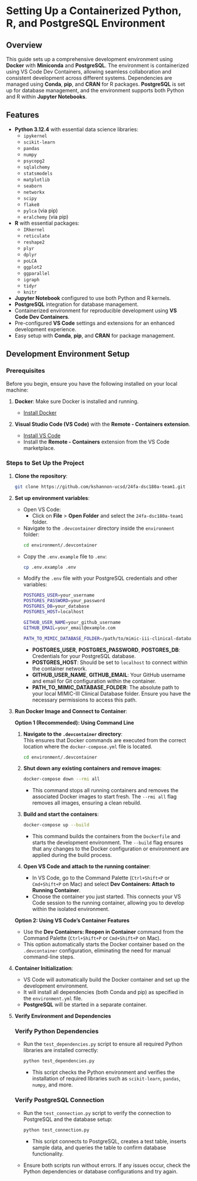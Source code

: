 # Setting Up a Containerized Python, R, and PostgreSQL Environment

## Overview

This guide sets up a comprehensive development environment using **Docker** with **Miniconda** and **PostgreSQL**. The environment is containerized using VS Code Dev Containers, allowing seamless collaboration and consistent development across different systems. Dependencies are managed using **Conda**, **pip**, and **CRAN** for R packages. **PostgreSQL** is set up for database management, and the environment supports both Python and R within **Jupyter Notebooks**.

## Features

- **Python 3.12.4** with essential data science libraries:
  - `ipykernel`
  - `scikit-learn`
  - `pandas`
  - `numpy`
  - `psycopg2`
  - `sqlalchemy`
  - `statsmodels`
  - `matplotlib`
  - `seaborn`
  - `networkx`
  - `scipy`
  - `flake8`
  - `pylca` (via pip)
  - `eralchemy` (via pip)
- **R** with essential packages:
  - `IRkernel`
  - `reticulate`
  - `reshape2`
  - `plyr`
  - `dplyr`
  - `poLCA`
  - `ggplot2`
  - `ggparallel`
  - `igraph`
  - `tidyr`
  - `knitr`
- **Jupyter Notebook** configured to use both Python and R kernels.
- **PostgreSQL** integration for database management.
- Containerized environment for reproducible development using **VS Code Dev Containers**.
- Pre-configured **VS Code** settings and extensions for an enhanced development experience.
- Easy setup with **Conda**, **pip**, and **CRAN** for package management.


## Development Environment Setup

### Prerequisites

Before you begin, ensure you have the following installed on your local machine:

1. **Docker**: Make sure Docker is installed and running.
   - [Install Docker](https://docs.docker.com/get-docker/)
   
2. **Visual Studio Code (VS Code)** with the **Remote - Containers extension**.
   - [Install VS Code](https://code.visualstudio.com/)
   - Install the **Remote - Containers** extension from the VS Code marketplace.

### Steps to Set Up the Project

1. **Clone the repository**:

   ```bash
   git clone https://github.com/kshannon-ucsd/24fa-dsc180a-team1.git

2. **Set up environment variables**:

   - Open VS Code:
     - Click on **File** > **Open Folder** and select the `24fa-dsc180a-team1` folder.
   - Navigate to the `.devcontainer` directory inside the `environment` folder:
     ```bash
     cd environment/.devcontainer
     ```
   - Copy the `.env.example` file to `.env`:
     ```bash
     cp .env.example .env
     ```
   - Modify the `.env` file with your PostgreSQL credentials and other variables:
     ```bash
     POSTGRES_USER=your_username
     POSTGRES_PASSWORD=your_password
     POSTGRES_DB=your_database
     POSTGRES_HOST=localhost
     
     GITHUB_USER_NAME=your_github_username
     GITHUB_EMAIL=your_email@example.com

     PATH_TO_MIMIC_DATABASE_FOLDER=/path/to/mimic-iii-clinical-database-1.4/
     ```
     - **POSTGRES_USER**, **POSTGRES_PASSWORD**, **POSTGRES_DB**: Credentials for your PostgreSQL database.
     - **POSTGRES_HOST**: Should be set to `localhost` to connect within the container network.
     - **GITHUB_USER_NAME**, **GITHUB_EMAIL**: Your GitHub username and email for Git configuration within the container.
     - **PATH_TO_MIMIC_DATABASE_FOLDER**: The absolute path to your local MIMIC-III Clinical Database folder. Ensure you have the necessary permissions to access this path.

3. **Run Docker Image and Connect to Container**:

   **Option 1 (Recommended): Using Command Line**

   1. **Navigate to the `.devcontainer` directory**:  
      This ensures that Docker commands are executed from the correct location where the `docker-compose.yml` file is located.  
      ```bash
      cd environment/.devcontainer
      ```

   2. **Shut down any existing containers and remove images**:  
      ```bash
      docker-compose down --rmi all
      ```
      - This command stops all running containers and removes the associated Docker images to start fresh. The `--rmi all` flag removes all images, ensuring a clean rebuild.

   3. **Build and start the containers**:  
      ```bash
      docker-compose up --build
      ```
      - This command builds the containers from the `Dockerfile` and starts the development environment. The `--build` flag ensures that any changes to the Docker configuration or environment are applied during the build process.

   4. **Open VS Code and attach to the running container**:  
      - In VS Code, go to the Command Palette (`Ctrl+Shift+P` or `Cmd+Shift+P` on Mac) and select **Dev Containers: Attach to Running Container**.
      - Choose the container you just started. This connects your VS Code session to the running container, allowing you to develop within the isolated environment.

   **Option 2: Using VS Code’s Container Features**

   - Use the **Dev Containers: Reopen in Container** command from the Command Palette (`Ctrl+Shift+P` or `Cmd+Shift+P` on Mac).  
   - This option automatically starts the Docker container based on the `.devcontainer` configuration, eliminating the need for manual command-line steps.

4. **Container Initialization**:

   - VS Code will automatically build the Docker container and set up the development environment.
   - It will install all dependencies (both Conda and pip) as specified in the `environment.yml` file.
   - **PostgreSQL** will be started in a separate container.

5. **Verify Environment and Dependencies**

   ### Verify Python Dependencies

   - Run the `test_dependencies.py` script to ensure all required Python libraries are installed correctly:
     ```bash
     python test_dependencies.py
     ```
     - This script checks the Python environment and verifies the installation of required libraries such as `scikit-learn`, `pandas`, `numpy`, and more.

   ### Verify PostgreSQL Connection

   - Run the `test_connection.py` script to verify the connection to PostgreSQL and the database setup:
     ```bash
     python test_connection.py
     ```
     - This script connects to PostgreSQL, creates a test table, inserts sample data, and queries the table to confirm database functionality.

   - Ensure both scripts run without errors. If any issues occur, check the Python dependencies or database configurations and try again.

